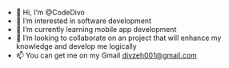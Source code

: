 - 👋 Hi, I’m @CodeDivo
- 👀 I’m interested in software development 
- 🌱 I’m currently learning mobile app development 
- 💞️ I’m looking to collaborate on an project that will enhance my knowledge and develop me logically 
- 📫 You can get me on my Gmail divzeh001@gmail.com

<!---
CodeDivo/CodeDivo is a ✨ special ✨ repository because its `README.md` (this file) appears on your GitHub profile.
You can click the Preview link to take a look at your changes.
--->
